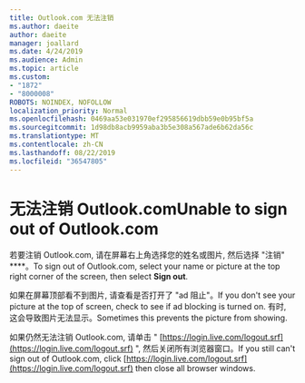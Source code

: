 ```yaml
---
title: Outlook.com 无法注销
ms.author: daeite
author: daeite
manager: joallard
ms.date: 4/24/2019
ms.audience: Admin
ms.topic: article
ms.custom:
- "1872"
- "8000008"
ROBOTS: NOINDEX, NOFOLLOW
localization_priority: Normal
ms.openlocfilehash: 0469aa53e031970ef295856619dbb59e0b95bf5a
ms.sourcegitcommit: 1d98db8acb9959aba3b5e308a567ade6b62da56c
ms.translationtype: MT
ms.contentlocale: zh-CN
ms.lasthandoff: 08/22/2019
ms.locfileid: "36547805"
---
```

# <a name="unable-to-sign-out-of-outlookcom"></a><span data-ttu-id="e294b-102">无法注销 Outlook.com</span><span class="sxs-lookup"><span data-stu-id="e294b-102">Unable to sign out of Outlook.com</span></span>

<span data-ttu-id="e294b-103">若要注销 Outlook.com, 请在屏幕右上角选择您的姓名或图片, 然后选择 "注销" \*\*\*\*。</span><span class="sxs-lookup"><span data-stu-id="e294b-103">To sign out of Outlook.com, select your name or picture at the top right corner of the screen, then select **Sign out**.</span></span>

<span data-ttu-id="e294b-104">如果在屏幕顶部看不到图片, 请查看是否打开了 "ad 阻止"。</span><span class="sxs-lookup"><span data-stu-id="e294b-104">If you don't see your picture at the top of screen, check to see if ad blocking is turned on.</span></span> <span data-ttu-id="e294b-105">有时, 这会导致图片无法显示。</span><span class="sxs-lookup"><span data-stu-id="e294b-105">Sometimes this prevents the picture from showing.</span></span>

<span data-ttu-id="e294b-106">如果仍然无法注销 Outlook.com, 请单击 " [https://login.live.com/logout.srf](https://login.live.com/logout.srf) ", 然后关闭所有浏览器窗口。</span><span class="sxs-lookup"><span data-stu-id="e294b-106">If you still can't sign out of Outlook.com, click [https://login.live.com/logout.srf](https://login.live.com/logout.srf) then close all browser windows.</span></span>